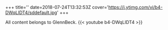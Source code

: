 +++
title=''
date=2018-07-24T13:32:53Z
cover='https://i.ytimg.com/vi/b4-DWqLIDT4/sddefault.jpg'
+++

All content belongs to GlennBeck.
{{< youtube b4-DWqLIDT4 >}}

